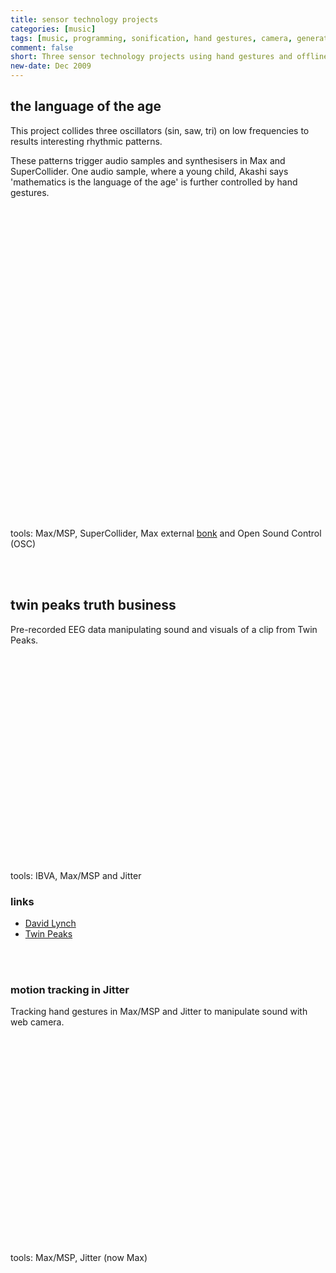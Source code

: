 ```yaml
---
title: sensor technology projects
categories: [music]
tags: [music, programming, sonification, hand gestures, camera, generative, microsound, EEG, SuperCollider, Max]
comment: false
short: Three sensor technology projects using hand gestures and offline brainwave data to control sound textures. 
new-date: Dec 2009
---
```


## the language of the age

This project collides three oscillators (sin, saw, tri) on low frequencies to results interesting rhythmic patterns.

These patterns trigger audio samples and synthesisers in Max and SuperCollider. One audio sample, where a young child, Akashi says 'mathematics is the language of the age' is further controlled by hand gestures.
<br>
<div id="wistia_n33vi3ff31" class="wistia_embed" style="width:800px;height:500px;">&nbsp;</div>
<script charset="ISO-8859-1" src="//fast.wistia.com/assets/external/E-v1.js"></script>
<script>
wistiaEmbed = Wistia.embed("n33vi3ff31", {
  videoFoam: true
});
</script>

tools: Max/MSP, SuperCollider, Max external [bonk](http://vud.org/max/) and Open Sound Control (OSC)

<br><br>

## twin peaks truth business
Pre-recorded EEG data manipulating sound and visuals of a clip from Twin Peaks.

<br>
<div class="wistia_responsive_padding" style="padding:62.5% 0 0 0;position:relative;"><div class="wistia_responsive_wrapper" style="height:100%;left:0;position:absolute;top:0;width:100%;">
<div id="wistia_s4u57yp61o" class="wistia_embed" style="width:100%px;height:100%px;">&nbsp;</div>
</div></div>
<script charset="ISO-8859-1" src="//fast.wistia.com/assets/external/E-v1.js"></script>
<script>
wistiaEmbed = Wistia.embed("s4u57yp61o", {
  videoFoam: true
});
</script>

tools: IBVA, Max/MSP and Jitter

### links
- [David Lynch](https://en.wikipedia.org/wiki/David_Lynch)   
- [Twin Peaks](https://www.imdb.com/title/tt4093826/)

<br><br>

### motion tracking in Jitter
Tracking hand gestures in Max/MSP and Jitter to manipulate sound with web camera.

<br>
<div class="wistia_responsive_padding" style="padding:62.5% 0 0 0;position:relative;"><div class="wistia_responsive_wrapper" style="height:100%;left:0;position:absolute;top:0;width:100%;">
<div id="wistia_epeajsy13h" class="wistia_embed" style="width:100%px;height:100%px;">&nbsp;</div>
</div></div>
<script charset="ISO-8859-1" src="//fast.wistia.com/assets/external/E-v1.js"></script>
<script>
wistiaEmbed = Wistia.embed("epeajsy13h", {
  videoFoam: true
});
</script>

tools: Max/MSP, Jitter (now Max)

